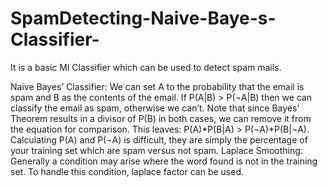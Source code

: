 # SpamDetecting-Naive-Baye-s-Classifier-
It is a basic Ml Classifier which can be used to detect spam mails.

Naive Bayes’ Classifier:
We can set A to the probability that the email is spam and B as the contents of the email. If P(A|B) > P(¬A|B) then we can classify the email as spam, otherwise we can’t. Note that since Bayes’ Theorem results in a divisor of P(B) in both cases, we can remove it from the equation for comparison. This leaves: P(A)*P(B|A) > P(¬A)*P(B|¬A). Calculating P(A) and P(¬A) is difficult, they are simply the percentage of your training set which are spam versus not spam.
Laplace Smoothing:
Generally a condition may arise where the word found is not in the training set. To handle this condition, laplace factor can be used.
